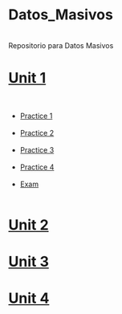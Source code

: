<body>
  <head>
<h1> Datos_Masivos</h1><br>
Repositorio para Datos Masivos<br>

<h1><a href="https://github.com/vcesar454/Datos_Masivos/tree/Unit_1">Unit 1</a></h1><br>
<ul>
  <li> <a href="https://github.com/vcesar454/Datos_Masivos/blob/main/Practices/Practice%20%231%20GitFlow.pdf">Practice 1</a></li><br>
  <li> <a href="https://github.com/vcesar454/Datos_Masivos/blob/main/Practices/Practice%20%232.pdf">Practice 2</a></li><br>
  <li> <a href="https://github.com/vcesar454/Datos_Masivos/blob/main/Practices/Practice%20%233.pdf">Practice 3</a></li><br>
  <li> <a href="https://github.com/vcesar454/Datos_Masivos/blob/main/Practices/Practice%20%234.pdf">Practice 4</a></li><br>
  <li> <a href="https://github.com/vcesar454/Datos_Masivos/tree/main/Exams">Exam</a></li><br>
</ul>
 
  
<h1> <a href="https://github.com/vcesar454/Datos_Masivos">Unit 2</a></h1>
<h1> <a href="https://github.com/vcesar454/Datos_Masivos">Unit 3</a></h1>
<h1> <a href="https://github.com/vcesar454/Datos_Masivos">Unit 4</a></h1>
<body>
